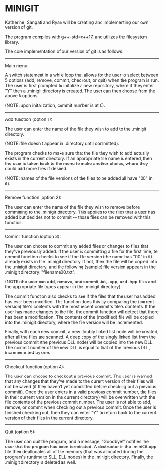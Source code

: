 # MINIGIT
Katherine, Sangati and Ryan will be creating and implementing our own version of git.

The program compiles with g++-std=c++17, and utilizes the filesystem library.

The core implementation of our version of git is as follows:

-----------------------------------------------------

Main menu:

A switch statement in a while loop that allows for the user to select between 5 options (add, remove, commit, checkout, or quit) when the program is run. 
The user is first prompted to initalize a new repository, where if they enter "Y" then a .minigit directory is created. The user can then choose from the above 5 options

(NOTE: upon initalization, commit number is at 0).

----------------------------------------------------

Add function (option 1):

The user can enter the name of the file they wish to add to the .minigit directory. 

(NOTE: file doesn't appear in .directory until committed). 

The program checks to make sure that the file they wish to add actually exists in the current directory. If an appropriate file name is entered,
then the user is taken back to the menu to make another choice, where they could add more files if desired.

(NOTE: names of the file versions of the files to be added all have "00" in it).

----------------------------------------------------

Remove function (option 2):

The user can enter the name of the file they wish to remove before committing to the .minigit directory. This applies to the files that a user
has added but decides not to commit -- those files can be removed with this function.

----------------------------------------------------

Commit function (option 3):

The user can choose to commit any added files or changes to files that they've previously added.
If the user is committing a file for the first time, te commit function checks to see if the file version (the name has "00" in it) already exists in the .minigit directory.
If not, then the file will be copied into the .minigit directory, and the following (sample) file version appears in the .minigit directory: "filename00.txt".

(NOTE: the user can add, remove, and commit .txt, .cpp, and .hpp files and the appropriate file types appear in the .minigit directory).

The commit function also checks to see if the files that the user has added has ever been modified. The function does this by comparing the (current version) file's contents
with the most recent commit's file's contents. If the user has made changes to the file, the commit function will detect that there has been a modification.
The contents of the (modified) file will be copied into the .minigit directory, where the file version will be incremented. 

Finally, with each new commit, a new doubly linked list node will be created, after all the files are scanned. A deep copy of the singly linked list from the previous commit
(the previous DLL node) will be copied into the new DLL. The commit number of the new DLL is equal to that of the previous DLL, incrememnted by one.

----------------------------------------------------

Checkout function (option 4):

The user can choose to checkout a previous commit. The user is warned that any changes that they've made to the curent version of their files will not be saved 
(if they haven't yet committed before checking out a previous committ). Once the user enters in a valid previous commit number, the files in their current version
in the current directory) will be overwritten with the file contents of the previous commit number. The user is not able to add, remove, or commit when checking out
a previous commit. Once the user is finished checking out, then they can enter "Y" to return back to the current version of their files in the current directory.

----------------------------------------------------

Quit (option 5):

The user can quit the program, and a message, "Goodbye!" notifies the user that the program has been terminated. A destructor in the .miniGit.cpp file then deallocates
all of the memory (that was allocated during the program's runtime to SLL, DLL nodes) in the .minigit directory. Finally, the .minigit directory is deleted as well.

